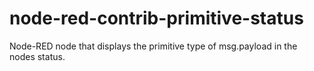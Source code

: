 # node-red-contrib-primitive-status
Node-RED node that displays the primitive type of msg.payload in the nodes status.
